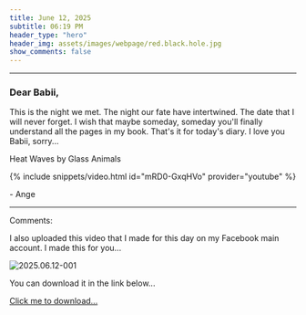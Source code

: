 ```yaml
---
title: June 12, 2025
subtitle: 06:19 PM
header_type: "hero"
header_img: assets/images/webpage/red.black.hole.jpg
show_comments: false
---
```

---

### Dear Babii,

This is the night we met. The night our fate have intertwined. The date that I will never forget. I wish that maybe someday, someday you'll finally understand all the pages in my book. That's it for today's diary. I love you Babii, sorry...

Heat Waves by Glass Animals

{% include snippets/video.html id="mRD0-GxqHVo" provider="youtube" %}

\- Ange

---

Comments:

I also uploaded this video that I made for this day on my Facebook main account. I made this for you...

![2025.06.12-001](https://github.com/user-attachments/assets/cbca1343-a9ee-45fc-941f-21ebc317c264)

You can download it in the link below...

[Click me to download...](https://github.com/SCPF-Bot/SCPF-Bot.github.io/releases/download/private.files/diary.index.2025-2025.06.12-001.mp4)
